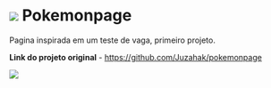 # <img src="https://emojis.slackmojis.com/emojis/images/1619172245/32756/charmander_shiny.gif?1619172245"/> Pokemonpage

Pagina inspirada em um teste de vaga, primeiro projeto.

**Link do projeto original** - https://github.com/Juzahak/pokemonpage

<img src="https://emojis.slackmojis.com/emojis/images/1619286204/32837/dragon_wiggle.gif?1619286204"/>
